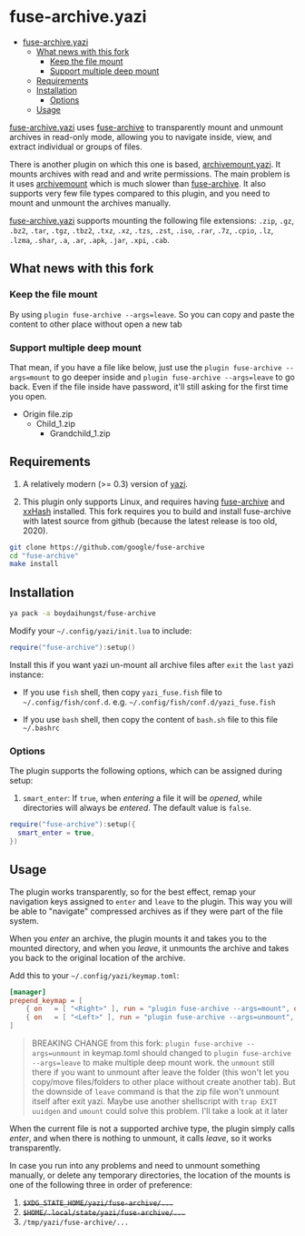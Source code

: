 # fuse-archive.yazi

<!--toc:start-->

- [fuse-archive.yazi](#fuse-archiveyazi)
  - [What news with this fork](#what-news-with-this-fork)
    - [Keep the file mount](#keep-the-file-mount)
    - [Support multiple deep mount](#support-multiple-deep-mount)
  - [Requirements](#requirements)
  - [Installation](#installation)
    - [Options](#options)
  - [Usage](#usage)
  <!--toc:end-->

[fuse-archive.yazi](https://github.com/boydaihungst/fuse-archive.yazi)
uses [fuse-archive](https://github.com/google/fuse-archive) to
transparently mount and unmount archives in read-only mode, allowing you to
navigate inside, view, and extract individual or groups of files.

There is another plugin on which this one is based,
[archivemount.yazi](https://github.com/AnirudhG07/archivemount.yazi). It
mounts archives with read and and write permissions. The main problem is it uses
[archivemount](https://github.com/cybernoid/archivemount) which is much slower
than [fuse-archive](https://github.com/google/fuse-archive).
It also supports very few file types compared to this plugin, and you need to
mount and unmount the archives manually.

[fuse-archive.yazi](https://github.com/boydaihungst/fuse-archive.yazi) supports
mounting the following file extensions: `.zip`, `.gz`, `.bz2`, `.tar`, `.tgz`,
`.tbz2`, `.txz`, `.xz`, `.tzs`, `.zst`, `.iso`, `.rar`, `.7z`, `.cpio`, `.lz`,
`.lzma`, `.shar`, `.a`, `.ar`, `.apk`, `.jar`, `.xpi`, `.cab`.

## What news with this fork

### Keep the file mount

By using `plugin fuse-archive --args=leave`. So you can copy and paste
the content to other place without open a new tab

### Support multiple deep mount

That mean, if you have a file like below,
just use the `plugin fuse-archive --args=mount` to go deeper inside
and `plugin fuse-archive --args=leave` to go back. Even if the file inside have
password, it'll still asking for the first time you open.

- Origin file.zip
  - Child_1.zip
    - Grandchild_1.zip

## Requirements

1. A relatively modern (>= 0.3) version of
   [yazi](https://github.com/sxyazi/yazi).

2. This plugin only supports Linux, and requires having
   [fuse-archive](https://github.com/google/fuse-archive) and [xxHash](https://github.com/Cyan4973/xxHash)
   installed. This fork requires you to build and install fuse-archive with latest
   source from github (because the latest release is too old, 2020).

```sh
git clone https://github.com/google/fuse-archive
cd "fuse-archive"
make install
```

## Installation

```sh
ya pack -a boydaihungst/fuse-archive
```

Modify your `~/.config/yazi/init.lua` to include:

```lua
require("fuse-archive"):setup()
```

Install this if you want yazi un-mount all archive files after `exit` the `last`
yazi instance:

- If you use `fish` shell, then copy `yazi_fuse.fish` file to `~/.config/fish/conf.d`.
  e.g. `~/.config/fish/conf.d/yazi_fuse.fish`

- If you use `bash` shell, then copy the content of `bash.sh` file to this file `~/.bashrc`

### Options

The plugin supports the following options, which can be assigned during setup:

1. `smart_enter`: If `true`, when _entering_ a file it will be _opened_, while
   directories will always be _entered_. The default value is `false`.

```lua
require("fuse-archive"):setup({
  smart_enter = true,
})
```

## Usage

The plugin works transparently, so for the best effect, remap your navigation
keys assigned to `enter` and `leave` to the plugin. This way you will be able
to "navigate" compressed archives as if they were part of the file system.

When you _enter_ an archive, the plugin mounts it and takes you to the mounted
directory, and when you _leave_, it unmounts the archive and takes you back to
the original location of the archive.

Add this to your `~/.config/yazi/keymap.toml`:

```toml
[manager]
prepend_keymap = [
    { on   = [ "<Right>" ], run = "plugin fuse-archive --args=mount", desc = "Enter or Mount selected archive" },
    { on   = [ "<Left>" ], run = "plugin fuse-archive --args=unmount", desc = "Leave or Unmount selected archive" },
]
```

> BREAKING CHANGE from this fork: `plugin fuse-archive --args=unmount` in
> keymap.toml should changed to `plugin fuse-archive --args=leave`
> to make multiple deep mount work. the
> `unmount` still there if you want to unmount after leave the folder
> (this won't let you copy/move files/folders to other place without create another
> tab). But the downside of `leave` command is that the zip file won't unmount
> itself after exit yazi. Maybe use another shellscript with `trap EXIT` `uuidgen`
> and `umount` could solve this problem. I'll take a look at it later

When the current file is not a supported archive type, the plugin simply calls
_enter_, and when there is nothing to unmount, it calls _leave_, so it works
transparently.

In case you run into any problems and need to unmount something manually, or
delete any temporary directories, the location of the mounts is one of the
following three in order of preference:

1. ~~`$XDG_STATE_HOME/yazi/fuse-archive/...`~~
2. ~~`$HOME/.local/state/yazi/fuse-archive/...`~~
3. `/tmp/yazi/fuse-archive/...`
